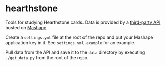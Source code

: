 # hearthstone

Tools for studying Hearthstone cards. Data is provided by a [third-party API](http://hearthstoneapi.com/) hosted on [Mashape](https://market.mashape.com/omgvamp/hearthstone).

Create a `settings.yml` file at the root of the repo and put your Mashape application key in it. See `settings.yml.example` for an example.

Pull data from the API and save it to the `data` directory by executing `./get_data.py` from the root of the repo.
